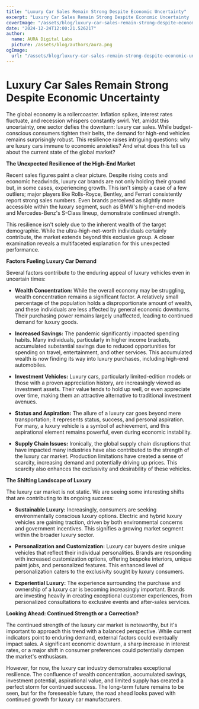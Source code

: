 ```yaml
---
title: "Luxury Car Sales Remain Strong Despite Economic Uncertainty"
excerpt: "Luxury Car Sales Remain Strong Despite Economic Uncertainty  The global economy is a rollercoaster.  Inflation spikes, interest rates fluctuate, and"
coverImage: "/assets/blog/luxury-car-sales-remain-strong-despite-economic-uncertainty.jpg"
date: "2024-12-24T12:00:21.526217"
author:
  name: AURA Digital Labs
  picture: /assets/blog/authors/aura.png
ogImage:
  url: "/assets/blog/luxury-car-sales-remain-strong-despite-economic-uncertainty.jpg"
---
```


# Luxury Car Sales Remain Strong Despite Economic Uncertainty

The global economy is a rollercoaster.  Inflation spikes, interest rates fluctuate, and recession whispers constantly swirl.  Yet, amidst this uncertainty, one sector defies the downturn: luxury car sales.  While budget-conscious consumers tighten their belts, the demand for high-end vehicles remains surprisingly robust. This resilience raises intriguing questions: why are luxury cars immune to economic anxieties? And what does this tell us about the current state of the global market?

**The Unexpected Resilience of the High-End Market**

Recent sales figures paint a clear picture.  Despite rising costs and economic headwinds, luxury car brands are not only holding their ground but, in some cases, experiencing growth.  This isn't simply a case of a few outliers; major players like Rolls-Royce, Bentley, and Ferrari consistently report strong sales numbers. Even brands perceived as slightly more accessible within the luxury segment, such as BMW's higher-end models and Mercedes-Benz's S-Class lineup, demonstrate continued strength.

This resilience isn't solely due to the inherent wealth of the target demographic. While the ultra-high-net-worth individuals certainly contribute, the market extends beyond this exclusive group.  A closer examination reveals a multifaceted explanation for this unexpected performance.


**Factors Fueling Luxury Car Demand**

Several factors contribute to the enduring appeal of luxury vehicles even in uncertain times:

* **Wealth Concentration:**  While the overall economy may be struggling, wealth concentration remains a significant factor.  A relatively small percentage of the population holds a disproportionate amount of wealth, and these individuals are less affected by general economic downturns. Their purchasing power remains largely unaffected, leading to continued demand for luxury goods.

* **Increased Savings:** The pandemic significantly impacted spending habits.  Many individuals, particularly in higher income brackets, accumulated substantial savings due to reduced opportunities for spending on travel, entertainment, and other services. This accumulated wealth is now finding its way into luxury purchases, including high-end automobiles.

* **Investment Vehicles:** Luxury cars, particularly limited-edition models or those with a proven appreciation history, are increasingly viewed as investment assets.  Their value tends to hold up well, or even appreciate over time, making them an attractive alternative to traditional investment avenues.

* **Status and Aspiration:**  The allure of a luxury car goes beyond mere transportation; it represents status, success, and personal aspiration.  For many, a luxury vehicle is a symbol of achievement, and this aspirational element remains powerful, even during economic instability.

* **Supply Chain Issues:**  Ironically, the global supply chain disruptions that have impacted many industries have also contributed to the strength of the luxury car market.  Production limitations have created a sense of scarcity, increasing demand and potentially driving up prices.  This scarcity also enhances the exclusivity and desirability of these vehicles.


**The Shifting Landscape of Luxury**

The luxury car market is not static.  We are seeing some interesting shifts that are contributing to its ongoing success:

* **Sustainable Luxury:**  Increasingly, consumers are seeking environmentally conscious luxury options.  Electric and hybrid luxury vehicles are gaining traction, driven by both environmental concerns and government incentives. This signifies a growing market segment within the broader luxury sector.

* **Personalization and Customization:**  Luxury car buyers desire unique vehicles that reflect their individual personalities.  Brands are responding with increased customization options, offering bespoke interiors, unique paint jobs, and personalized features.  This enhanced level of personalization caters to the exclusivity sought by luxury consumers.

* **Experiential Luxury:**  The experience surrounding the purchase and ownership of a luxury car is becoming increasingly important.  Brands are investing heavily in creating exceptional customer experiences, from personalized consultations to exclusive events and after-sales services.


**Looking Ahead: Continued Strength or a Correction?**

The continued strength of the luxury car market is noteworthy, but it's important to approach this trend with a balanced perspective.  While current indicators point to enduring demand, external factors could eventually impact sales.  A significant economic downturn, a sharp increase in interest rates, or a major shift in consumer preferences could potentially dampen the market's enthusiasm.

However, for now, the luxury car industry demonstrates exceptional resilience.  The confluence of wealth concentration, accumulated savings, investment potential, aspirational value, and limited supply has created a perfect storm for continued success.  The long-term future remains to be seen, but for the foreseeable future, the road ahead looks paved with continued growth for luxury car manufacturers.
